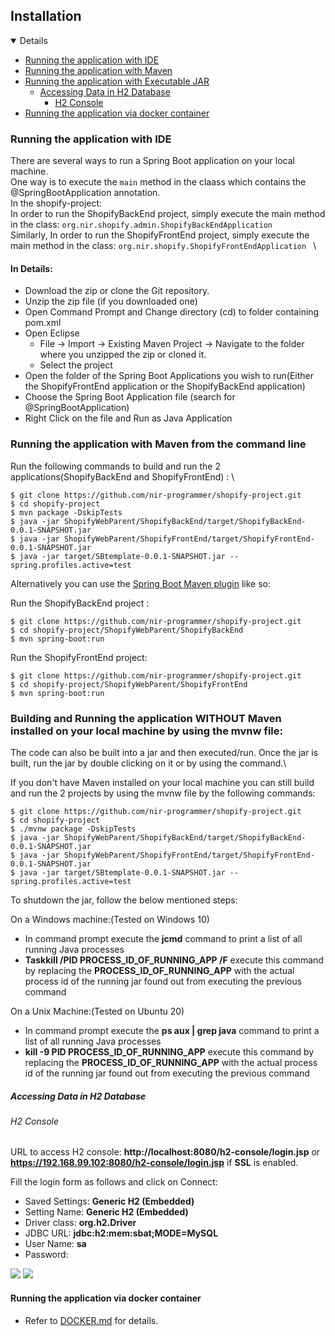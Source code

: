## Installation

<!-- *	Default active profile is **`dev`**. When the application is running, **Flyway** will create the necessary tables and system data along with sample data. In the **`test`** profile, the application uses **H2** database (data in memory).

* 	URL to access application UI: **http://localhost:8080/sbat/index** or **https://192.168.99.102:8080/sbat/index** if **SSL** is enabled.

* 	Other sample profiles like **`dev`**, **`production`**, **`qa`**, and  **`staging`** are available. Change the **spring.profiles.active** property in the **application.properties** file to any of the aforementioned profiles to use it.

*	To enable or disable **SSL** support, in the **application properties** file turn **server.ssl.enabled** to **true** or **false** -->

<details open="open">
	<ul>
		<li><a href="#running-the-application-with-ide">Running the application with IDE</a></li>
		<li><a href="#running-the-application-with-maven">Running the application with Maven</a></li>
		<li>
			<a href="#running-the-application-with-executable-jar">Running the application with Executable JAR</a>
			<ul>
				<li>
					<a href="#accessing-data-in-h2-database">Accessing Data in H2 Database</a>
					<ul>
						<li><a href="#h2-console">H2 Console</a></li>
					</ul>
				</li>
			</ul>
		</li>
		<li><a href="#running-the-application-via-docker-container">Running the application via docker container</a></li>
	</ul>
</details>

### Running the application with IDE

There are several ways to run a Spring Boot application on your local machine.\
One way is to execute the `main` method in the claass which contains the @SpringBootApplication annotation.\
In the shopify-project:\
In order to run the ShopifyBackEnd project, simply execute the main method in the class: `org.nir.shopify.admin.ShopifyBackEndApplication ` \
Similarly, In order to run the ShopifyFrontEnd project, simply execute the main method in the class: `org.nir.shopify.ShopifyFrontEndApplication ` \



#### In Details: 
* 	Download the zip or clone the Git repository.
* 	Unzip the zip file (if you downloaded one)
* 	Open Command Prompt and Change directory (cd) to folder containing pom.xml
* 	Open Eclipse
	* File -> Import -> Existing Maven Project -> Navigate to the folder where you unzipped the zip or cloned it.
	* Select the project
* 	Open the folder of the Spring Boot Applications you wish to run(Either the ShopifyFrontEnd application or the ShopifyBackEnd application)
* Choose the Spring Boot Application file (search for @SpringBootApplication) 
* 	Right Click on the file and Run as Java Application

### Running the application with Maven from the command line

Run the following commands to build and run the 2 applications(ShopifyBackEnd and ShopifyFrontEnd) : \

 ```shell
$ git clone https://github.com/nir-programmer/shopify-project.git
$ cd shopify-project
$ mvn package -DskipTests
$ java -jar ShopifyWebParent/ShopifyBackEnd/target/ShopifyBackEnd-0.0.1-SNAPSHOT.jar
$ java -jar ShopifyWebParent/ShopifyFrontEnd/target/ShopifyFrontEnd-0.0.1-SNAPSHOT.jar
$ java -jar target/SBtemplate-0.0.1-SNAPSHOT.jar --spring.profiles.active=test
```

Alternatively you can use the [Spring Boot Maven plugin](https://docs.spring.io/spring-boot/docs/current/reference/html/build-tool-plugins-maven-plugin.html) like so:


Run the ShopifyBackEnd project :

```shell
$ git clone https://github.com/nir-programmer/shopify-project.git
$ cd shopify-project/ShopifyWebParent/ShopifyBackEnd
$ mvn spring-boot:run
```

Run the ShopifyFrontEnd project: 

```shell
$ git clone https://github.com/nir-programmer/shopify-project.git
$ cd shopify-project/ShopifyWebParent/ShopifyFrontEnd
$ mvn spring-boot:run
```


### Building and Running the application WITHOUT Maven installed on your local machine by using the mvnw file: 

The code can also be built into a jar and then executed/run. Once the jar is built, run the jar by double clicking on it or by using the command.\

If you don't have Maven installed on your local machine you can still build and run the 2 projects by using the mvnw file by the following commands: 

```shell
$ git clone https://github.com/nir-programmer/shopify-project.git
$ cd shopify-project
$ ./mvnw package -DskipTests
$ java -jar ShopifyWebParent/ShopifyBackEnd/target/ShopifyBackEnd-0.0.1-SNAPSHOT.jar
$ java -jar ShopifyWebParent/ShopifyFrontEnd/target/ShopifyFrontEnd-0.0.1-SNAPSHOT.jar
$ java -jar target/SBtemplate-0.0.1-SNAPSHOT.jar --spring.profiles.active=test
```



To shutdown the jar, follow the below mentioned steps:

On a Windows machine:(Tested on Windows 10)

*	In command prompt execute the **jcmd** command to print a list of all running Java processes
*	**Taskkill /PID PROCESS_ID_OF_RUNNING_APP /F** execute this command by replacing the **PROCESS_ID_OF_RUNNING_APP** with the actual process id of the running jar found out from executing the previous command

On a Unix Machine:(Tested on Ubuntu 20)

*	In command prompt execute the **ps aux | grep java** command to print a list of all running Java processes
*	**kill -9 PID PROCESS_ID_OF_RUNNING_APP** execute this command by replacing the **PROCESS_ID_OF_RUNNING_APP** with the actual process id of the running jar found out from executing the previous command




##### Accessing Data in H2 Database

###### H2 Console

URL to access H2 console: **http://localhost:8080/h2-console/login.jsp** or **https://192.168.99.102:8080/h2-console/login.jsp** if **SSL** is enabled.

Fill the login form as follows and click on Connect:

* 	Saved Settings: **Generic H2 (Embedded)**
* 	Setting Name: **Generic H2 (Embedded)**
* 	Driver class: **org.h2.Driver**
* 	JDBC URL: **jdbc:h2:mem:sbat;MODE=MySQL**
* 	User Name: **sa**
* 	Password:

<img src="images\h2db\h2-console-login.PNG"/>

<img src="images\h2db\h2-console-main-view.PNG"/>

#### Running the application via docker container

* 	Refer to [DOCKER.md](./DOCKER.md) for details.